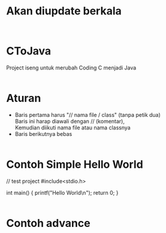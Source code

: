 # Akan diupdate berkala<br><br>

# CToJava
Project iseng untuk merubah Coding C menjadi Java
<br><br>

# Aturan
- Baris pertama harus "// nama file / class" (tanpa petik dua)<br>
  Baris ini harap diawali dengan // (komentar),<br>
  Kemudian diikuti nama file atau nama classnya
- Baris berikutnya bebas
<br><br>

# Contoh Simple Hello World
// test project
#include<stdio.h>

int main() {
	printf("Hello World\n");
	return 0;
}
<br><br>

# Contoh advance
